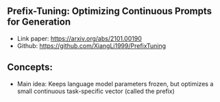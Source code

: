 ## Prefix-Tuning: Optimizing Continuous Prompts for Generation
- Link paper: https://arxiv.org/abs/2101.00190
- Github: https://github.com/XiangLi1999/PrefixTuning

## Concepts:
- Main idea: Keeps language model parameters frozen, but optimizes a small continuous task-specific vector (called the prefix)



